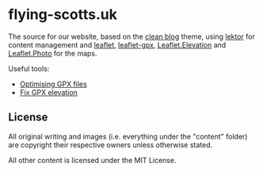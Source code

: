 # flying-scotts.uk

The source for our website, based on the [clean blog](https://github.com/BlackrockDigital/startbootstrap-clean-blog)
theme, using [lektor](https://github.com/lektor/lektor) for content management and
[leaflet](http://leafletjs.com/), [leaflet-gpx](https://github.com/mpetazzoni/leaflet-gpx),
[Leaflet.Elevation](https://github.com/MrMufflon/Leaflet.Elevation) and
[Leaflet.Photo](https://github.com/turban/Leaflet.Photo) for the maps.

Useful tools:

* [Optimising GPX files](http://labs.easyblog.it/maps/gpx-simplify-optimizer/)
* [Fix GPX elevation](http://www.gpsvisualizer.com/elevation)

## License

All original writing and images (i.e. everything under the "content" folder) are copyright their respective owners unless otherwise stated.

All other content is licensed under the MIT License.
